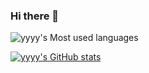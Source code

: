 ### Hi there 👋
![yyyy's Most used languages](https://github-readme-stats.vercel.app/api/top-langs?username=yyyy1226&show_icons=true&count_private=true&theme=gotham)

[![yyyy's GitHub stats](https://github-readme-stats.vercel.app/api?username=yyyy)](https://github.com/anuraghazra/github-readme-stats)


<!--
**yyyy1226/yyyy1226** is a ✨ _special_ ✨ repository because its `README.md` (this file) appears on your GitHub profile.

Here are some ideas to get you started:

- 🔭 I’m currently working on ...
- 🌱 I’m currently learning ...
- 👯 I’m looking to collaborate on ...
- 🤔 I’m looking for help with ...
- 💬 Ask me about ...
- 📫 How to reach me: ...
- 😄 Pronouns: ...
- ⚡ Fun fact: ...
-->
